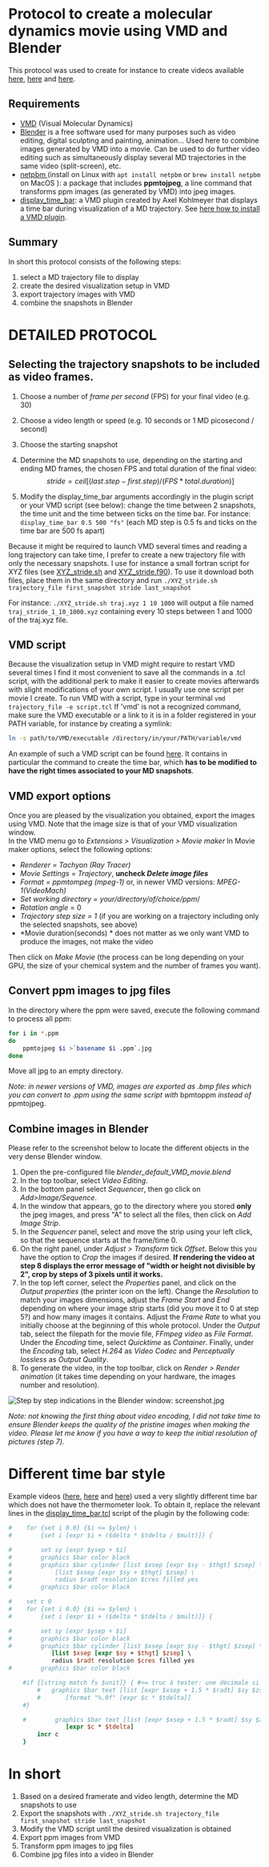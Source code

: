 # Protocol to create a molecular dynamics movie using VMD and Blender
 This protocol was used to create  for instance to create videos available [here](https://static-content.springer.com/esm/art%3A10.1038%2Fs41467-019-09708-7/MediaObjects/41467_2019_9708_MOESM4_ESM.mov), [here](https://static-content.springer.com/esm/art%3A10.1038%2Fs41467-019-09708-7/MediaObjects/41467_2019_9708_MOESM5_ESM.mov) and [here](https://static-content.springer.com/esm/art%3A10.1038%2Fs41467-019-09708-7/MediaObjects/41467_2019_9708_MOESM6_ESM.mov).

## Requirements
*  [VMD](https://www.ks.uiuc.edu/Development/Download/download.cgi?PackageName=VMD) (Visual Molecular Dynamics)
*  [Blender](https://www.blender.org/download/) is a free software used for many purposes such as video editing, digital sculpting and painting, animation... Used here to combine images generated by VMD into a movie. Can be used to do further video editing such as simultaneously display several MD trajectories in the same video (split-screen), etc.
*  [netpbm ](http://netpbm.sourceforge.net/) (install on Linux with `apt install netpbm` or `brew install netpbm` on MacOS ): a package that includes **ppmtojpeg**, a line command that transforms ppm images (as generated by VMD) into jpeg images.
*  [display_time_bar](https://github.com/nunolf/pfound/blob/master/lib/pfoundMultimedia1.0/display_time_bar.tcl): a VMD plugin created by Axel Kohlmeyer that displays a time bar during visualization of a MD trajectory. See [here how to install a VMD plugin](https://gist.github.com/tonigi/a9cfaf7642a7fbc13293). 

## Summary
In short this protocol consists of the following steps: 

1. select a MD trajectory file to display
2. create the desired visualization setup in VMD
3.  export trajectory images with VMD
4.  combine the snapshots in Blender



# DETAILED PROTOCOL

## Selecting the trajectory snapshots to be included as video frames. 
1. Choose a number of *frame per second* (FPS) for your final video (e.g. 30)

2. Choose a video length or speed (e.g. 10 seconds or 1 MD picosecond / second)

3. Choose the starting snapshot

4. Determine the MD snapshots to use, depending on the starting and ending MD frames, the chosen FPS and total duration of the final video: 
   $$
   stride = ceil[(last.step-first.step)/(FPS*total.duration)]
   $$
   
5. Modify the display_time_bar arguments accordingly in the plugin script or your VMD script (see below): change the time between 2 snapshots, the time unit and the time between ticks on the time bar. 
   For instance: `display_time_bar 0.5 500 "fs"` (each MD step is 0.5 fs and ticks on the time bar are 500 fs apart)

Because it might be required to launch VMD several times and reading a long trajectory can take time, I prefer to create a new trajectory file with only the necessary snapshots.
I use for instance a small fortran script for XYZ files (see [XYZ_stride.sh](XXX) and [XYZ_stride.f90](XXX)). 
To use it download both files, place them in the same directory and run 
`./XYZ_stride.sh trajectory_file first_snapshot stride last_snapshot`

For instance: 
`./XYZ_stride.sh traj.xyz 1 10 1000` 
will output a file named `traj_stride_1_10_1000.xyz` containing every 10 steps between 1 and 1000 of the traj.xyz file. 



## VMD script

Because the visualization setup in VMD might require to restart VMD several times I find it most convenient to save all the commands in a .tcl script, with the additional perk to make it easier to create movies afterwards with slight modifications of your own script. I usually use one script per movie I create. 
To run VMD with a script, type in your terminal `vmd trajectory_file -e script.tcl`
If 'vmd' is not a recognized command, make sure the VMD executable or a link to it is in a folder registered in your PATH variable, for instance by creating a symlink:

```bash
ln -s path/to/VMD/executable /directory/in/your/PATH/variable/vmd
```

An example of such a VMD script can be found [here](XXX). It contains in particular the command to create the time bar, which **has to be modified to have the right times associated to your MD snapshots**. 

## VMD export options

Once you are pleased by the visualization you obtained, export the images using VMD. Note that the image size is that of your VMD visualization window.  
In the VMD menu go to *Extensions > Visualization > Movie maker*
In Movie maker options, select the following options: 

* *Renderer = Tachyon (Ray Tracer)*
* *Movie Settings = Trajectory*, **uncheck *Delete image files*** 
* *Format =  ppmtompeg (mpeg-1)* or, in newer VMD versions: *MPEG-1(VideoMach)*
* *Set working directory = your/directory/of/choice/ppm*/
* *Rotation angle* = 0
* *Trajectory step size = 1* (if you are working on a trajectory including only the selected snapshots, see above)
* *Movie duration(seconds) *  does not matter as we only want VMD to produce the images, not make the video

Then click on *Make Movie* (the process can be long depending on your GPU, the size of your chemical system and the number of frames you want). 




## Convert ppm images to jpg files
In the directory where the ppm were saved, execute the following command to process all ppm:

```bash
for i in *.ppm
do 
	ppmtojpeg $i >`basename $i .ppm`.jpg
done
```

Move all jpg to an empty directory. 

*Note: in newer versions of VMD, images are exported as .bmp files which you can convert to .ppm using the same script with* bpmtoppm *instead of* ppmtojpeg.

## Combine images in Blender

Please refer to the screenshot below to locate the different objects in the very dense Blender window. 

1. Open the pre-configured file *blender_default_VMD_movie.blend*
2. In the top toolbar, select *Video Editing*. 
3. In the bottom panel select *Sequencer*,  then go click on *Add>Image/Sequence*.
4. In the window that appears, go to the directory where you stored **only** the jpeg images, and press "A" to select all the files, then click on *Add Image Strip*.
5. In the *Sequencer* panel, select and move the strip using your left click, so that the sequence starts at the frame/time 0. 
6. On the right panel, under *Adjust > Transform* tick *Offset*. Below this you have the option to *Crop* the images if desired. **If rendering the video at step 8 displays the error message of "width or height not divisible by 2", crop by steps of 3 pixels until it works.**
7. In the top left corner, select the *Properties* panel, and click on the *Output properties* (the printer icon on the left). Change the *Resolution* to match your images dimensions, adjust the *Frame Start* and *End* depending on where your image strip starts (did you move it to 0 at step 5?) and how many images it contains. Adjust the *Frame Rate* to what you initially choose at the beginning of this whole protocol. Under the *Output* tab, select the filepath for the movie file, *FFmpeg video* as *File Format*. Under the *Encoding* time, select *Quicktime* as *Container*. Finally, under the *Encoding* tab, select *H.264* as *Video Codec* and *Perceptually lossless* as *Output Quality*.
8. To generate the video, in the top toolbar, click on *Render > Render animation* (it takes time depending on your hardware, the images number and resolution). 

![Step by step indications in the Blender window: screenshot.jpg](screenshot.jpg)

*Note: not knowing the first thing about video encoding, I did not take time to ensure Blender keeps the quality of the pristine images when making the video. Please let me know if you have a way to keep the initial resolution of pictures (step 7).*  

# Different time bar style

Example videos ([here](https://static-content.springer.com/esm/art%3A10.1038%2Fs41467-019-09708-7/MediaObjects/41467_2019_9708_MOESM4_ESM.mov), [here](https://static-content.springer.com/esm/art%3A10.1038%2Fs41467-019-09708-7/MediaObjects/41467_2019_9708_MOESM5_ESM.mov) and [here](https://static-content.springer.com/esm/art%3A10.1038%2Fs41467-019-09708-7/MediaObjects/41467_2019_9708_MOESM6_ESM.mov)) used a very slightly different time bar which does not have the thermometer look. To obtain it, replace the relevant lines in the [display_time_bar.tcl](https://github.com/nunolf/pfound/blob/master/lib/pfoundMultimedia1.0/display_time_bar.tcl) script of the plugin by the following code: 

```tcl
#    for {set i 0.0} {$i <= $ylen} \
#        {set i [expr $i + ($delta * $tdelta / $mult)]} {

#        set sy [expr $ysep + $i]
#        graphics $bar color black
#        graphics $bar cylinder [list $xsep [expr $sy - $thgt] $zsep] \
#            [list $xsep [expr $sy + $thgt] $zsep] \
#            radius $radt resolution $cres filled yes
#        graphics $bar color black

#    set c 0
#    for {set i 0.0} {$i <= $ylen} \
#        {set i [expr $i + ($delta * $tdelta / $mult)]} {

#        set sy [expr $ysep + $i]
#        graphics $bar color black
#        graphics $bar cylinder [list $xsep [expr $sy - $thgt] $zsep] \
            [list $xsep [expr $sy + $thgt] $zsep] \
            radius $radt resolution $cres filled yes
#        graphics $bar color black

	#if {[string match fs $unit]} { #<= truc à tester: une décimale si unit = ps, zéro si unit = fs
        #	graphics $bar text [list [expr $xsep + 1.5 * $radt] $sy $zsep] \
        #    	[format "%.0f" [expr $c * $tdelta]]
	#}

	#        graphics $bar text [list [expr $xsep + 1.5 * $radt] $sy $zsep] \
	            [expr $c * $tdelta]
        incr c
    }
```



# In short
1. Based on a desired framerate and video length, determine the MD snapshots to use
2. Export the snapshots with `./XYZ_stride.sh trajectory_file first_snapshot stride last_snapshot`
3. Modify the VMD script until the desired visualization is obtained
4. Export ppm images from VMD
5. Transform ppm images to jpg files
6. Combine jpg files into a video in Blender

